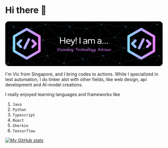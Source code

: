 # Hi there 👋
![Header](./github-header-image.png)

I'm Vic from Singapore, and I bring codes to actions. While I specialized in test automation, I do tinker alot with other fields, like web design, api development and AI-model creations. 

I really enjoyed learning languages and frameworks like
  1. `Java`
  2. `Python`
  3. `Typescript`
  4. `React`
  5. `Gherkin`
  6. `Tensorflow`
     
[![My GitHub stats](https://github-readme-stats.vercel.app/api?username=vicLim88)](https://github.com/anuraghazra/github-readme-stats)
